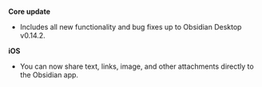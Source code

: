 **Core update**
- Includes all new functionality and bug fixes up to Obsidian Desktop v0.14.2.

**iOS**
- You can now share text, links, image, and other attachments directly to the Obsidian app.
